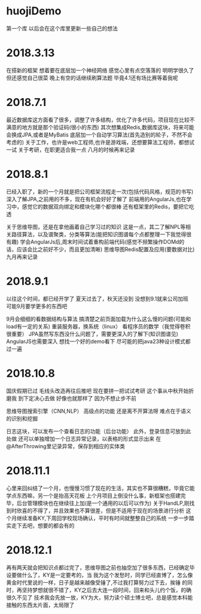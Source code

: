 # huojiDemo
第一个库
以后会在这个库里更新一些自己的想法

# 2018.3.13
在搭新的框架
想着要在底层加一个神经网络
感觉心里有点空落落的
明明学很久了
但还感觉自己很菜
晚上有空的话继续刷算法题
毕竟4.1还有场比赛等着我呢

# 2018.7.1
最近数据库这方面看了很多，调整了许多结构，优化了许多代码，项目现在比较不满意的地方就是那个验证码(很小的东西)
其次想集成Redis,数据库这块，将来可能会换成JPA,或者是MyBatis
底层加一个自动学习算法(首先造别的轮子，不然不会考虑的)
关于工作，也许是web工程师,也许是游戏端，还想要算法工程师，都想试一试
关于考研，在职更适合我一点
八月的时候再来记录

# 2018.8.1
已经入职了，新的一个月就是把公司框架流程走一次(包括代码风格，规范的书写)
深入了解JPA,之前用的不多，现在有机会好好了解了
前端用的AngularJs,也在学习中，感觉它的数据双向绑定和模块化哪个都很棒
还有框架里的Redis，要把它吃透

关于思维导图，还是在拿他画着自己学习过的知识
这是一点，其二了解NPL等相关路径算法，以及谱聚类，分类等算法(能把知识图谱每个点都整理一下我觉得很有趣)
学会AngularJs后,周末时间试着重构前端代码(感觉不频繁操作DOMd的话，应该会比之前好不少，而且更加清晰)
思维导图Redis配置及应用(要数据对比)
九月再来记录

# 2018.9.1
以往这个时间，都已经开学了
夏天过去了，秋天还没到
没想到9.1就来公司加班
可能9月要学更多的东西吧

9月会细细的看数据结构与算法
搞清楚之前页面加载为什么这么慢的问题(可能和load有一定的关系)
重装服务器，换系统（linux）
看程序员的数学（我觉得卷积很重要）
JPA虽然写东西没什么问题了，需要更深入的了解下(知识图谱见)
AngularJS也需要深入
想找一个好的demo看下
尽可能的把java23种设计模式都过一遍

# 2018.10.8
国庆假期已过
毛线头改造再往后推吧
现在要拼一把试试考研
这个事从中秋开始折磨我
到下定决心去做
好像也就那样了
因为不想止步不前

思维导图搜索引擎（CNN,NLP）
高级点的功能
还是离不开算法呀
难点在于语义的识别和挖掘

日志这块，可以发布一个查看日志的功能（后台功能）
此外，登录信息可放到此处做
还可以单独增加一个日志异常记录，以表格的形式显示出来
在@AfterThrowing里记录异常，保存到相应的实体类

# 2018.11.1
心里来回纠结了一个月，也慢慢习惯了现在的生活，其实也不算很糟糕，毕竟它能学点东西嘛，另一个是抬高天花板
上个月项目上倒没什么事，新框架也搭建完毕，后台管理模块也在继续往上加(是一个通用的以后可以作为)
关于HandLP,刚找到时欣喜的不得了，并且效果也不算很差，但是不适用于现在的场景进行分析
这个月继续准备KY,下周回学校现场确认，平时有时间就整整自己的系统
一步一步踏实走下去吧，想要的都会有的

# 2018.12.1
再有两天就会把知识点都过完了，思维导图之前也抽空加了很多东西，已经确定毕设要做什么了，KY是一定要考的，当
我为这个发愁时，同学已经直博了，怎么像黄金时代里说的一样，日子是越来越像受锤了,不过我打算努力过下去，挨锤
的同时，再坚持梦想就很不错了，KY之后去大连一段时间，回来和头儿约个饭，的确很久不见了
技术我会先放一放，KY为大，努力读个硕士博士吧，总是感觉本科能接触的东西太片面，太局限了
